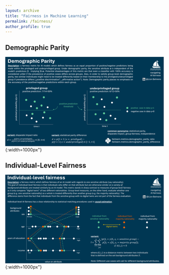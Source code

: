 ```yaml
---
layout: archive
title: "Fairness in Machine Learning"
permalink: /fairness/
author_profile: true
---
```


## Demographic Parity
![](/images/FMLcard_parity.png){:width=1000px"}

## Individual-Level Fairness
![](/images/FMLcard_individual.png){:width=1000px"}
